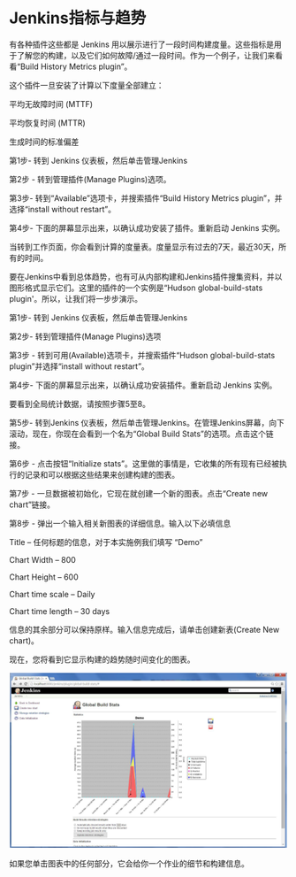 # Jenkins指标与趋势

有各种插件这些都是 Jenkins 用以展示进行了一段时间构建度量。这些指标是用于了解您的构建，以及它们如何故障/通过一段时间。作为一个例子，让我们来看看“Build History Metrics plugin”。

这个插件一旦安装了计算以下度量全部建立：

平均无故障时间 \(MTTF\)

平均恢复时间 \(MTTR\)

生成时间的标准偏差

第1步- 转到 Jenkins 仪表板，然后单击管理Jenkins

第2步 - 转到管理插件\(Manage Plugins\)选项。

第3步- 转到“Available”选项卡，并搜索插件“Build History Metrics plugin”，并选择“install without restart”。

第4步- 下面的屏幕显示出来，以确认成功安装了插件。重新启动 Jenkins 实例。

当转到工作页面，你会看到计算的度量表。度量显示有过去的7天，最近30天，所有的时间。

要在Jenkins中看到总体趋势，也有可从内部构建和Jenkins插件搜集资料，并以图形格式显示它们。这里的插件的一个实例是“Hudson global-build-stats plugin'。所以，让我们将一步步演示。

第1步- 转到 Jenkins 仪表板，然后单击管理Jenkins

第2步- 转到管理插件\(Manage Plugins\)选项

第3步 - 转到可用\(Available\)选项卡，并搜索插件“Hudson global-build-stats plugin”并选择“install without restart”。

第4步- 下面的屏幕显示出来，以确认成功安装插件。重新启动 Jenkins 实例。

要看到全局统计数据，请按照步骤5至8。

第5步- 转到Jenkins 仪表板，然后单击管理Jenkins。在管理Jenkins屏幕，向下滚动，现在，你现在会看到一个名为“Global Build Stats”的选项。点击这个链接。

第6步 - 点击按钮“Initialize stats”。这里做的事情是，它收集的所有现有已经被执行的记录和可以根据这些结果来创建构建的图表。

第7步 - 一旦数据被初始化，它现在就创建一个新的图表。点击“Create new chart”链接。

第8步 - 弹出一个输入相关新图表的详细信息。输入以下必填信息

Title – 任何标题的信息，对于本实施例我们填写 “Demo”

Chart Width – 800

Chart Height – 600

Chart time scale – Daily

Chart time length – 30 days

信息的其余部分可以保持原样。输入信息完成后，请单击创建新表\(Create New chart\)。

现在，您将看到它显示构建的趋势随时间变化的图表。

![](/assets/importTab.png)

如果您单击图表中的任何部分，它会给你一个作业的细节和构建信息。

